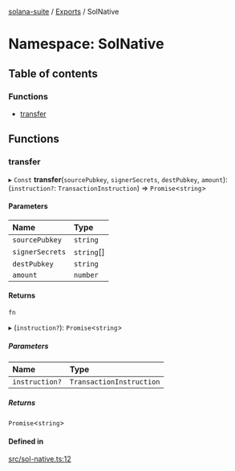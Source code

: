 [solana-suite](../README.md) / [Exports](../modules.md) / SolNative

# Namespace: SolNative

## Table of contents

### Functions

- [transfer](SolNative.md#transfer)

## Functions

### transfer

▸ `Const` **transfer**(`sourcePubkey`, `signerSecrets`, `destPubkey`, `amount`): (`instruction?`: `TransactionInstruction`) => `Promise`<`string`\>

#### Parameters

| Name | Type |
| :------ | :------ |
| `sourcePubkey` | `string` |
| `signerSecrets` | `string`[] |
| `destPubkey` | `string` |
| `amount` | `number` |

#### Returns

`fn`

▸ (`instruction?`): `Promise`<`string`\>

##### Parameters

| Name | Type |
| :------ | :------ |
| `instruction?` | `TransactionInstruction` |

##### Returns

`Promise`<`string`\>

#### Defined in

[src/sol-native.ts:12](https://github.com/fukaoi/solana-suite/blob/500107f/src/sol-native.ts#L12)
